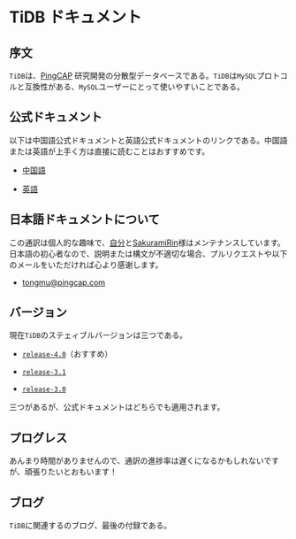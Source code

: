 # TiDB ドキュメント

## 序文

`TiDB`は、[PingCAP](https://pingcap.com/en/) 研究開発の分散型データベースである。`TiDB`は`MySQL`プロトコルと互換性がある、`MySQL`ユーザーにとって使いやすいことである。

## 公式ドキュメント

以下は中国語公式ドキュメントと英語公式ドキュメントのリンクである。中国語または英語が上手く方は直接に読むことはおすすめです。

- [中国語](https://docs.pingcap.com/zh/tidb/stable)

- [英語](https://docs.pingcap.com/tidb/stable)

## 日本語ドキュメントについて

この通訳は個人的な趣味で、[自分](https://github.com/you06)と[SakuramiRin](https://github.com/SakuramiRin)様はメンテナンスしています。日本語の初心者なので、説明または構文が不適切な場合、プルリクエストや以下のメールをいただければ心より感谢します。

- [tongmu@pingcap.com](mailto:tongmu@pingcap.com)

## バージョン

現在`TiDB`のステェィブルバージョンは三つである。

- [`release-4.0`](https://github.com/pingcap/tidb/tree/release-4.0)（おすすめ）

- [`release-3.1`](https://github.com/pingcap/tidb/tree/release-3.1)

- [`release-3.0`](https://github.com/pingcap/tidb/tree/release-3.0)

三つがあるが、公式ドキュメントはどちらでも適用されます。

## プログレス

あんまり時間がありませんので、通訳の進捗率は遅くになるかもしれないですが、頑張りたいとおもいます！

## ブログ

`TiDB`に関連するのブログ、最後の付録である。
